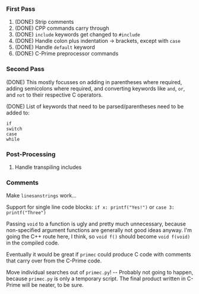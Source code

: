 ### First Pass
1. (DONE) Strip comments
2. (DONE) CPP commands carry through
3. (DONE) `include` keywords get changed to `#include`
4. (DONE) Handle colon plus indentation -> brackets, except with `case`
5. (DONE) Handle `default` keyword
8. (DONE) C-Prime preprocessor commands

### Second Pass
(DONE) This mostly focusses on adding in parentheses where required, adding
semicolons where required, and converting keywords like `and`, `or`, and `not`
to their respective C operators.

(DONE) List of keywords that need to be parsed/parentheses need to be added to:
```
if
switch
case
while
```

### Post-Processing
1. Handle transpiling includes

### Comments

Make `linesanstrings` work...

Support for single line code blocks: `if x: printf("Yes!")` or
`case 3: printf("Three")`

Passing `void` to a function is ugly and pretty much unnecessary, because
non-specified argument functions are generally not good ideas anyway. I'm going
the C++ route here, I think, so `void f()` should become `void f(void)` in the
compiled code.

Eventually it would be great if `primec` could produce C code with comments that
carry over from the C-Prime code.

Move individual searches out of `primec.py`! -- Probably not going to happen,
because `primec.py` is only a temporary script. The final product written in
C-Prime will be neater, to be sure.
